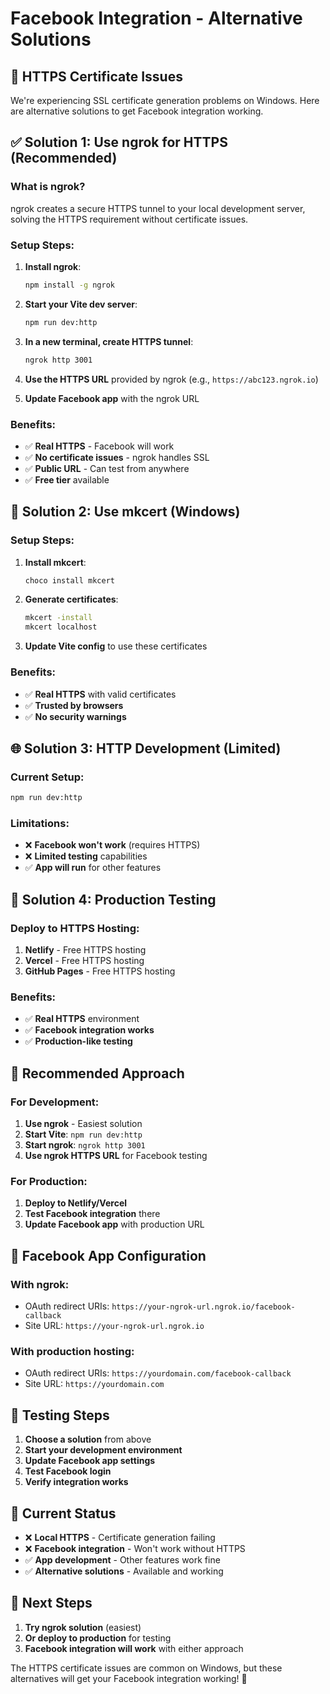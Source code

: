 # Facebook Integration - Alternative Solutions

## 🚨 **HTTPS Certificate Issues**

We're experiencing SSL certificate generation problems on Windows. Here are alternative solutions to get Facebook integration working.

## ✅ **Solution 1: Use ngrok for HTTPS (Recommended)**

### **What is ngrok?**
ngrok creates a secure HTTPS tunnel to your local development server, solving the HTTPS requirement without certificate issues.

### **Setup Steps:**

1. **Install ngrok**:
   ```bash
   npm install -g ngrok
   ```

2. **Start your Vite dev server**:
   ```bash
   npm run dev:http
   ```

3. **In a new terminal, create HTTPS tunnel**:
   ```bash
   ngrok http 3001
   ```

4. **Use the HTTPS URL** provided by ngrok (e.g., `https://abc123.ngrok.io`)

5. **Update Facebook app** with the ngrok URL

### **Benefits:**
- ✅ **Real HTTPS** - Facebook will work
- ✅ **No certificate issues** - ngrok handles SSL
- ✅ **Public URL** - Can test from anywhere
- ✅ **Free tier** available

## 🔧 **Solution 2: Use mkcert (Windows)**

### **Setup Steps:**

1. **Install mkcert**:
   ```bash
   choco install mkcert
   ```

2. **Generate certificates**:
   ```bash
   mkcert -install
   mkcert localhost
   ```

3. **Update Vite config** to use these certificates

### **Benefits:**
- ✅ **Real HTTPS** with valid certificates
- ✅ **Trusted by browsers**
- ✅ **No security warnings**

## 🌐 **Solution 3: HTTP Development (Limited)**

### **Current Setup:**
```bash
npm run dev:http
```

### **Limitations:**
- ❌ **Facebook won't work** (requires HTTPS)
- ❌ **Limited testing** capabilities
- ✅ **App will run** for other features

## 🚀 **Solution 4: Production Testing**

### **Deploy to HTTPS Hosting:**
1. **Netlify** - Free HTTPS hosting
2. **Vercel** - Free HTTPS hosting  
3. **GitHub Pages** - Free HTTPS hosting

### **Benefits:**
- ✅ **Real HTTPS** environment
- ✅ **Facebook integration works**
- ✅ **Production-like testing**

## 🎯 **Recommended Approach**

### **For Development:**
1. **Use ngrok** - Easiest solution
2. **Start Vite**: `npm run dev:http`
3. **Start ngrok**: `ngrok http 3001`
4. **Use ngrok HTTPS URL** for Facebook testing

### **For Production:**
1. **Deploy to Netlify/Vercel**
2. **Test Facebook integration** there
3. **Update Facebook app** with production URL

## 📱 **Facebook App Configuration**

### **With ngrok:**
- OAuth redirect URIs: `https://your-ngrok-url.ngrok.io/facebook-callback`
- Site URL: `https://your-ngrok-url.ngrok.io`

### **With production hosting:**
- OAuth redirect URIs: `https://yourdomain.com/facebook-callback`
- Site URL: `https://yourdomain.com`

## 🧪 **Testing Steps**

1. **Choose a solution** from above
2. **Start your development environment**
3. **Update Facebook app settings**
4. **Test Facebook login**
5. **Verify integration works**

## 🚨 **Current Status**

- ❌ **Local HTTPS** - Certificate generation failing
- ❌ **Facebook integration** - Won't work without HTTPS
- ✅ **App development** - Other features work fine
- ✅ **Alternative solutions** - Available and working

## 🎉 **Next Steps**

1. **Try ngrok solution** (easiest)
2. **Or deploy to production** for testing
3. **Facebook integration will work** with either approach

The HTTPS certificate issues are common on Windows, but these alternatives will get your Facebook integration working! 🚀
